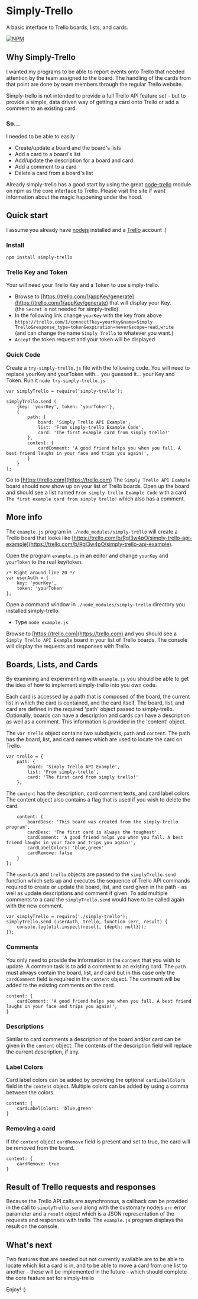 # Simply-Trello
A basic interface to Trello boards, lists, and cards. 

[![NPM](https://nodei.co/npm/simply-trello.png)](https://nodei.co/npm/simply-trello/)

## Why Simply-Trello
I wanted my programs to be able to report events onto Trello that needed attention by the team assigned to the board.
 The handling of the cards from that point are done by team members through the regular Trello website.

Simply-trello is not intended to provide a full Trello API feature set - but to provide a simple, data driven way
 of getting a card onto Trello or add a comment to an existing card.

### So...
 I needed to be able to easily :

* Create/update a board and the board's lists
* Add a card to a board's list
* Add/update the description for a board and card
* Add a comment to a card
* Delete a card from a board's list

Already simply-trello has a good start by using the great [node-trello](https://www.npmjs.com/package/node-trello)
 module on npm as the core interface to Trello. Please visit the site if want information about the magic happening
 under the hood.

## Quick start
I assume you already have [nodejs](http://nodejs.org/) installed and a [Trello](https://trello.com) account :)

### Install

`npm install simply-trello`

### Trello Key and Token
Your will need your Trello Key and a Token to use simply-trello.

* Browse to [https://trello.com/1/appKey/generate](https://trello.com/1/appKey/generate) that will display your Key. <br />     (the `Secret` is not needed for simply-trello).
* In the following link change `yourKey` with the key from above<br />
    `https://trello.com/1/connect?key=yourKey&name=Simply Trello&response_type=token&expiration=never&scope=read,write`<br /> (and can change the name `Simply Trello` to whatever you want.)
* `Accept` the token request and your token will be displayed

### Quick Code

Create a `try-simply-trello.js` file with the following code.  You will need to replace yourKey and yourToken with...
 you guessed it... your Key and Token. Run it `node try-simply-trello.js`

    var simplyTrello = require('simply-trello');

    simplyTrello.send (
        {key: 'yourKey', token: 'yourToken'},
        {
            path: {
                board: 'Simply Trello API Example',
                list: 'From simply-trello Example Code',
                card: 'The first example card from simply trello!'
            },
            content: {
                cardComment: 'A good friend helps you when you fall. A best friend laughs in your face and trips you again!',
            }
        }
    );

Go to [https://trello.com](https://trello.com) The `Simply Trello API Example` board should now show up on your list
 of Trello boards. Open up the board and should see a list named `From simply-trello Example Code` with a card
 `The first example card from simply trello!` which also has a comment.


## More info

The `example.js` program in `./node_modules/simply-trello` will create a Trello board that looks like
 [https://trello.com/b/Rgl3w4pO/simply-trello-api-example](https://trello.com/b/Rgl3w4pO/simply-trello-api-example).

Open the program `example.js` in an editor and change `yourKey` and `yourToken` to the real key/token.

    /* Right around line 20 */
    var userAuth = {
        key: 'yourKey',
        token: 'yourToken'
    };

Open a command window in `./node_modules/simply-trello` directory you installed simply-trello.

* Type `node example.js`

Browse to [https://trello.com](https://trello.com) and you should see a `Simply Trello API Example` board in your list
 of Trello boards. The console will display the requests and responses with Trello.

## Boards, Lists, and Cards

By examining and experimenting with `example.js` you should be able to get the idea of how to implement simply-trello
 into you own code.

Each card is accessed by a path that is composed of the board, the current list in which the card is
 contained, and the card itself. The board, list, and card are defined in the required 'path' object passed to
 simply-trello. Optionally, boards can have a description and cards can have a description as well as a comment.
 This information is provided in the 'content' object.

The `var trello` object contains two subobjects, `path` and `content`. The path has the board, list, and card names
 which are used to locate the card on Trello.

    var trello = {
        path: {
            board: 'Simply Trello API Example',
            list: 'From simply-trello',
            card: 'The first card from simply trello!'
        },

The `content` has the description, card comment texts, and card label colors. The content object also contains a flag that is
 used if you wish to delete the card.

        content: {
            boardDesc: 'This board was created from the simply-trello program',
            cardDesc: 'The first card is always the toughest',
            cardComment: 'A good friend helps you when you fall. A best friend laughs in your face and trips you again!',
            cardLabelColors: 'blue,green'
            cardRemove: false
        }
    };

The `userAuth` and `trello` objects are passed to the `simplyTrello.send` function which sets up and executes the
 sequence of Trello API commands required to create or update the board, list, and card given in the path -
 as well as update descriptions and comment if given. To add multiple comments to a card the `simplyTrello.send`
 would have to be called again with the new comment.

    var simplyTrello = require('./simply-trello');
    simplyTrello.send (userAuth, trello, function (err, result) {
        console.log(util.inspect(result, {depth: null}));
    });

### Comments
You only need to provide the information in the `content` that you wish to update. A common task is to add a comment to
 an existing card. The `path` must always contain the board, list, and card but in this case only the `cardComment`
 field is required in the `content` object. The comment will be added to the existing comments on the card.

    content: {
        cardComment: 'A good friend helps you when you fall. A best friend laughs in your face and trips you again!',
    }

### Descriptions
Similar to card comments a description of the board and/or card can be given in the `content` object. The contents of
 the description field will replace the current description, if any.

### Label Colors
Card label colors can be added by providing the optional `cardLabelColors` field in the `content` object. 
Multiple colors can be added by using a comma between the colors.

    content: {
        cardLabelColors: 'blue,green'
    }

### Removing a card
If the `content` object `cardRemove` field is present and set to true, the card will be removed from the board.

    content: {
        cardRemove: true
    }

## Result of Trello requests and responses

Because the Trello API calls are asynchronous, a callback can be provided in the call to `simplyTrello.send`
 along with the customary nodejs `err` error parameter and a `result` object which is a JSON representation of
 the requests and responses with trello. The `example.js` program displays the result on the console.

## What's next
Two features that are needed but not currently available are to be able to locate which list a card is in, and to be
 able to move a card from one list to another - these will be implemented in the future - which should complete the
 core feature set for simply-trello


 Enjoy! :)

